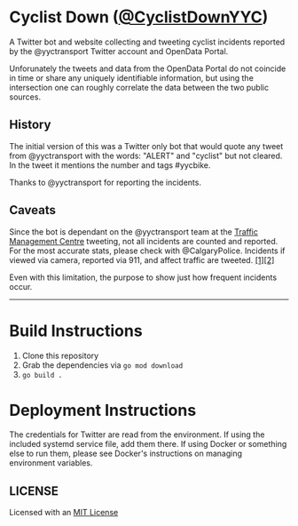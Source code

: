 # Cyclist Down ([@CyclistDownYYC](https://twitter.com/PedDownYYC))

A Twitter bot and website collecting and tweeting cyclist incidents reported
by the @yyctransport Twitter account and OpenData Portal.

Unforunately the tweets and data from the OpenData Portal do not coincide in time
or share any uniquely identifiable information, but using the intersection one can
roughly correlate the data between the two public sources.

## History

The initial version of this was a Twitter only bot that would quote any tweet from
@yyctransport with the words: "ALERT" and "cyclist" but not cleared. In 
the tweet it mentions the number and tags #yycbike. 

Thanks to @yyctransport for reporting the incidents.

## Caveats

Since the bot is dependant on the @yyctransport team at the [Traffic Management Centre](http://calgary.ca/Transportation/Roads/Pages/Traffic/Traffic-management/Traffic-management.aspx)
tweeting, not all incidents are counted and reported. For the most accurate stats, please
check with @CalgaryPolice. Incidents if viewed via camera, reported via 911, and affect
traffic are tweeted. [[1]](https://twitter.com/yyctransport/status/697156806250930176)[[2]](https://twitter.com/yyctransport/status/697156999507644416)

Even with this limitation, the purpose to show just how frequent incidents occur.

----
# Build Instructions

1. Clone this repository
2. Grab the dependencies via `go mod download`
3. `go build .`

# Deployment Instructions

The credentials for Twitter are read from the environment. If using the included systemd service file, add them there.
If using Docker or something else to run them, please see Docker's instructions on managing environment variables.

## LICENSE

Licensed with an [MIT License](http://choosealicense.com/licenses/mit/)

